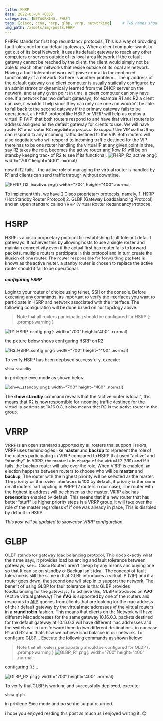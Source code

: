 ```yaml
---
title: FHRP
date: 2022-05-04 +0300
categories: [NETWORKING, FHRP]
tags: [cisco, ccna, hsrp, glbp, vrrp, networking]     # TAG names should always be lowercase
img_path: /assets/img/posts/FHRP
---
```


FHRPs stands for first hop redundancy protocols, This is a way of providing fault
tolerance for our default gateways, When a client computer wants to get out of its
local Network, it uses its default gateway to reach any other computers or servers
outside of its local area Network. if the default gateway cannot be reached by the
client, the client would simply not be able to reach other networks that reside
outside of its local are network. Having a fault tolerant network will prove crucial
to the continued functionality of a network.
So here is another problem... The ip address of the default gateway on a client
computer is usually statically configured by an administrator or dynamically
learned from the DHCP server on the network, and at any given point in time, a
client computer can only have one. If a network has two default gateways, for
example R1 and R2 a client can use, it wouldn’t help since they can only use one
and wouldn’t be able to fall back to the second gateway if the primary gateway
fails to be operational, an FHRP protocol like HSRP or VRRP will help us deploy a
virtual IP (VIP) that both routers respond to and have that virtual router’s ip address assigned as the default gateway for clients to use. We will have router R1 and router R2 negotiate a protocol to support the VIP so that they can respond to any incoming traffic destined to the VIP. Both routers will also negotiate who will respond to incoming traffic destined for the VIP, there has to be one router handling the virtual IP at any given point in time, say R2 takes the role, becomes the active router and Now R1 will
be on standby keeping track of R2 to see if its functional.
![FHRP_R2_active.png](FHRP_R2_active.png){: width="700" height="400" .normal}

now if R2 fails... the active role of managing the virtual router is handled by R1 and clients can send traffic through without downtime.

![FHRP_R2_inactive.png](FHRP_R2_dead.png){: width="700" height="400" .normal}

To implement this, we have 2 Cisco proprietary protocols, namely, 1. HSRP (Hot Standby Router Protocol) 2. GLBP (Gateway Loadbalancing Protocol) and an Open standard called
VRRP (Virtual Router Redundancy Protocol).

# **HSRP**
HSRP is a cisco proprietary protocol for establishing fault tolerant default gateways.
It achieves this by allowing hosts to use a single router and maintain connectivity even if the actual first hop router fails to forward packets. multiple routers participate in this protocol and in turn create the illusion of one router. The router responsible for forwarding packets is known as the active router. a stanby router is chosen to replace the active router should it fail to be operational.

##### configuring HSRP
Login to your router of choice using telnet, SSH or the console. Before executing any commands, its important to verify the interfaces you want to participate in HSRP and network associated with the interface. The following configuration will be done based on our topology above.

> Note that all routers participating should be configured for HSRP
{: .prompt-warning }

![R1_HSRP_config.png](R1_hsrp_config.png){: width="700" height="400" .normal}

the picture below shows configuring HSRP on R2

![R2_HSRP_config.png](R2_hsrp_config.png){: width="700" height="400" .normal}

To verify HSRP has been deployed successfully, execute:
```console
show standby
``` 
in privilege exec mode as shown below.

![show_standby.png](show_standby.png){: width="700" height="400" .normal}

The **show standby** command reveals that the “active router is local”, this means that R2 is now responsible for incoming traffic destined for the virtual ip address at 10.16.0.3, it also means that R2 is the active router in the group.

# **VRRP**

VRRP is an open standard supported by all routers that support FHRPs,
VRRP uses terminologies like **master** and **backup** to represent the role of the
routers participating in VRRP compared to HSRP that used “active” and “standby”.
In VRRP, the master is in charge of the virtual IP (VIP) and if it fails, the backup
router will take over the role, When VRRP is enabled, an election happens between
routers to choose who will be **master** and **backup**, The router with the highest
priority will be selected as the master. The priority on the router interfaces is 100 by default, if priority is the same on all routers participating in VRRP (2 routers in our case), The router with the highest ip address will be chosen as the master. VRRP also has
**preemption** enabled by default, This means that if a new router that has better
“stuff” I.e higher priority steps in a VRRP group, it will take over the role of the
master regardless of if one was already in place, This is disabled by default in
HSRP.

*This post will be updated to showcase VRRP configuration.*

# **GLBP**

GLBP stands for gateway load balancing protocol, This does exactly what the
name says, it provides load balancing and fault tolerance between gateways,
see... Cisco Routers aren’t cheap by any means and buying one so that It can be on
standby or Backup isn’t ideal. The concept of fault tolerance is still the same in
that GLBP introduces a virtual IP (VIP) and if a router goes down, the second one
will step in to support the network, The benefit of using GLBP for fault tolerance is
that GLBP provides loadbalancing for the gateways, To achieve this, GLBP
introduces an **AVG** (Active virtual gateway) The **AVG** is supported by one of the
routers and responds to [ARP](https://en.wikipedia.org/wiki/Address_Resolution_Protocol) queries from clients that are looking for the mac address of their default gateway by the virtual mac addresses of the virtual routers in a **round robin** fashion. This means that clients on the Network will have different Mac addresses for the same gateway 10.16.0.3. packets destined for the default gateway at 10.16.0.3 will have different mac addresses and the switch will in turn forward them to two different destinations, in our case R1 and R2 and thats how we achieve load balance in our network.
To configure GLBP... Execute the following commands as shown below:

> Note that all routers participating should be configured for GLBP
{: .prompt-warning }
![GLBP_R1.png](GLBP_R1.png){: width="700" height="400" .normal}

configuring R2...

![GLBP_R2.png](GLBP_R2.png){: width="700" height="400" .normal}

To verify that GLBP is working and successfully deployed, execute:
```console
show glpb
```
in privilege Exec mode and parse the output returned.

i hope you enjoyed reading this post as much as i enjoyed writing it. 😊
